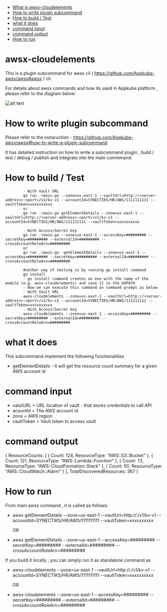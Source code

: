 - [What is awsx-cloudelements](#awsx-cloudelements)
- [How to write plugin subcommand](#how-to-write-plugin-subcommand)
- [How to build / Test](#how-to-build--test)
- [what it does ](#what-it-does)
- [command input](#command-input)
- [command output](#command-output)
- [How to run ](#how-to-run)

# awsx-cloudelements
This is a plugin subcommand for awsx cli ( https://github.com/Appkube-awsx/awsx#awsx ) cli.

For details about awsx commands and how its used in Appkube platform , please refer to the diagram below:

![alt text](https://raw.githubusercontent.com/AppkubeCloud/appkube-architectures/main/LayeredArchitecture-phase2.svg)


# How to write plugin subcommand 
Please refer to the instaruction -
https://github.com/Appkube-awsx/awsx#how-to-write-a-plugin-subcommand

It has detailed instruction on how to write a subcommand plugin , build / test / debug  / publish and integrate into the main commmand.

# How to build / Test
            - With Vault URL    
            go run .\main.go --zone=us-east-1 --vaultUrl=http://<server-address>:<port>/v1/kv-v1 --accountId=SYNECTIKS/HR/AWS/1111111111 --vaultToken=xxxxxxxxxx
            or
            go run .\main.go getElementDetails --zone=us-east-1 --vaultUrl=http://<server-address>:<port>/v1/kv-v1 --accountId=SYNECTIKS/HR/AWS/111111111 --vaultToken=xxxxxxxxxx
            
            - With Access/Secret key
            go run .\main.go --zone=us-east-1 --accessKey=######### --secretKey=######### --externalId=######### --crossAccountRoleArn=#########
            or
            go run .\main.go  getElementDetails --zone=us-east-1 --accessKey=######### --secretKey=######### --externalId=######### --crossAccountRoleArn=#########

            Another way of testing is by running go install command
            go install
            - go install command creates an exe with the name of the module (e.g. awsx-cloudelements) and save it in the GOPATH
            - Now we can execute this command on command prompt as below
            - With Vault URL    
            awsx-cloudelements --zone=us-east-1 --vaultUrl=http://<server-address>:<port>/v1/kv-v1 --accountId=SYNECTIKS/HR/AWS/111111111 --vaultToken=xxxxxxxxxx
            - With Access/Secret key
            awsx-cloudelements --zone=us-east-1 --accessKey=######### --secretKey=######### --externalId=######### --crossAccountRoleArn=#########

# what it does 
This subcommand implement the following functionalities
  - getElementDetails - It  will get the resource count summary for a given AWS account id

# command input
  - valutURL = URL location of vault - that stores credentials to call API
  - acountId = The AWS account id.
  - zone = AWS region
  - vaultToken = Vault token to access vault

#  command output
{
        ResourceCounts: [
            {
                Count: 124,
                ResourceType: "AWS::S3::Bucket"
            },
            {
                Count: 121,
                ResourceType: "AWS::Lambda::Function"
            },
            {
                Count: 72,
                ResourceType: "AWS::CloudFormation::Stack"
            },
            {
                Count: 50,
                ResourceType: "AWS::CloudWatch::Alarm"
            }
        ],
        TotalDiscoveredResources: 367
}

# How to run 
From main awsx command , it is called as follows:
  - awsx getElementDetails  --zone=us-east-1 --vaultUrl=http://<server-address>:<port>/v1/kv-v1 --accountId=SYNECTIKS/HR/AWS/1111111111 --vaultToken=xxxxxxxxxx
  
    OR
  - awsx getElementDetails  --zone=us-east-1 --accessKey=######### --secretKey=######### --externalId=######### --crossAccountRoleArn=#########

If you build it locally , you can simply run it as standalone command as 
  - awsx-cloudelements --zone=us-east-1 --vaultUrl=http://<server-address>:<port>/v1/kv-v1 --accountId=SYNECTIKS/HR/AWS/1111111111 --vaultToken=xxxxxxxxxx

    OR
  - awsx-cloudelements  --zone=us-east-1 --accessKey=######### --secretKey=######### --externalId=######### --crossAccountRoleArn=#########

